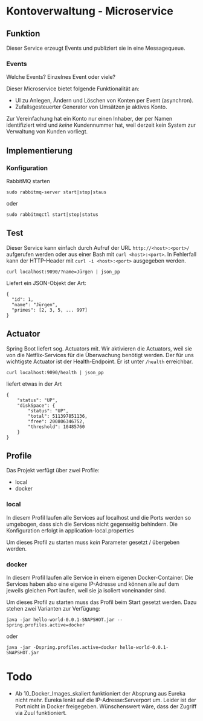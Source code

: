 # Kontoverwaltung - Microservice

## Funktion

Dieser Service erzeugt Events und publiziert sie in eine Messagequeue. 

### Events
Welche Events?
Einzelnes Event oder viele?

Dieser Microservice bietet folgende Funktionalität an:
* UI zu Anlegen, Ändern und Löschen von Konten per Event (asynchron).
* Zufallsgesteuerter Generator von Umsätzen je aktives Konto.

Zur Vereinfachung hat ein Konto nur einen Inhaber, der per Namen identifiziert 
wird und _keine_ Kundennummer hat, weil derzeit kein System zur Verwaltung von 
Kunden vorliegt.



## Implementierung

### Konfiguration

RabbitMQ starten

`sudo rabbitmq-server start|stop|staus`

oder

`sudo rabbitmqctl start|stop|status`

## Test

Dieser Service kann einfach durch Aufruf der URL `http://<host>:<port>/`
aufgerufen werden oder aus einer Bash mit `curl <host>:<port>`. In Fehlerfall 
kann der HTTP-Header mit `curl -i <host>:<port>` ausgegeben werden.

````
curl localhost:9090/?name=Jürgen | json_pp
````

Liefert ein JSON-Objekt der Art:

````
{
  "id": 1,
  "name": "Jürgen",
  "primes": [2, 3, 5, ... 997]
}
````

## Actuator

Spring Boot liefert sog. Actuators mit. Wir aktivieren die Actuators, weil sie
von die Netflix-Services für die Überwachung benötigt werden. Der für uns 
wichtigste Actuator ist der Health-Endpoint. Er ist unter `/health` erreichbar.

````
curl localhost:9090/health | json_pp
````

liefert etwas in der Art

````
{
    "status": "UP",
    "diskSpace": {
        "status": "UP",
        "total": 511397851136,
        "free": 200806346752,
        "threshold": 10485760
    }
}
````

## Profile

Das Projekt verfügt über zwei Profile:

* local
* docker

### local

In diesem Profil laufen alle Services auf localhost und die Ports werden so
umgebogen, dass sich die Services nicht gegenseitig behindern. Die
Konfiguration erfolgt in application-local.properties

Um dieses Profil zu starten muss _kein_ Parameter gesetzt / übergeben werden.

### docker

In diesem Profil laufen alle Service in einem eigenen Docker-Container. Die
Services haben also eine eigene IP-Adresse und können alle auf dem jeweils
gleichen Port laufen, weil sie ja isoliert voneinander sind.

Um dieses Profil zu starten muss das Profil beim Start gesetzt werden. Dazu
stehen zwei Varianten zur Verfügung:

````
java -jar hello-world-0.0.1-SNAPSHOT.jar --spring.profiles.active=docker
````

oder

````
java -jar -Dspring.profiles.active=docker hello-world-0.0.1-SNAPSHOT.jar
````


# Todo
* Ab 10_Docker_Images_skaliert funktioniert der Absprung aus Eureka nicht mehr.
  Eureka lenkt auf die IP-Adresse:Serverport um. Leider ist der Port nicht in
  Docker freigegeben. Wünschenswert wäre, dass der Zugriff via Zuul
  funktioniert.
